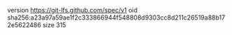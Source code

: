 version https://git-lfs.github.com/spec/v1
oid sha256:a23a97a59ae1f2c333866944f548808d9303cc8d211c26519a88b172e5622486
size 315
